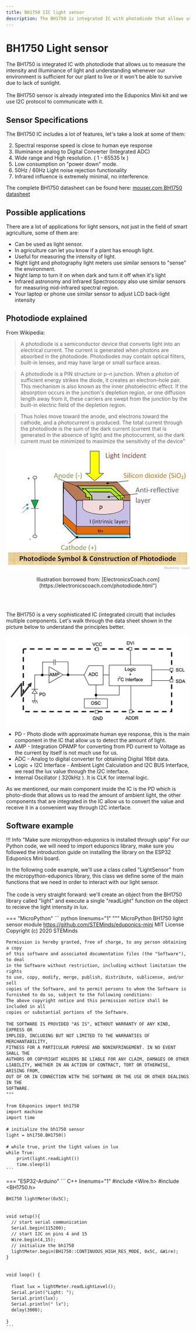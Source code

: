 ```yaml
---
title: BH1750 IIC light sensor
description: The BH1750 is integrated IC with photodiode that allows us to measure the intensity and Illuminance of light and understanding whenever our environment is sufficient for our plant to live or it won't be able to survive due to lack of sunlight.
---
```


# BH1750 Light sensor

The BH1750 is integrated IC with photodiode that allows us to measure the intensity and Illuminance of light and understanding whenever our environment is sufficient for our plant to live or it won't be able to survive due to lack of sunlight.
<br/><br/>
The BH1750 sensor is already integrated into the Eduponics Mini kit and we use I2C protocol to communicate with it.

## Sensor Specifications

The BH1750 IC includes a lot of features, let's take a look at some of them:

2. Spectral response speed is close to human eye response
3. Illuminance analog to Digital Converter (Integrated ADC)
4. Wide range and High resolution. ( 1 - 65535 lx )
5. Low consumption on "power down" mode.
6. 50Hz / 60Hz Light noise rejection functionality
7. Infrared influence is extremely minimal, no interference.

The complete BH1750 datasheet can be found here: [mouser.com BH1750 datasheet](https://www.mouser.com/datasheet/2/348/bh1750fvi-e-186247.pdf)

## Possible applications

There are a lot of applications for light sensors, not just in the field of smart agriculture, some of them are:

* Can be used as light sensor.
* In agriculture can let you know if a plant has enough light.
* Useful for measuring the intensity of light.
* Night light and photography light meters use similar sensors to "sense" the environment.
* Night lamp to turn it on when dark and turn it off when it's light
* Infrared astronomy and Infrared Spectroscopy also use similar sensors for measuring mid-infrared spectral region.
* Your laptop or phone use similar sensor to adjust LCD back-light intensity


## Photodiode explained

From Wikipedia:

>A photodiode is a semiconductor device that converts light into an electrical current. The current is generated when photons are absorbed in the photodiode. Photodiodes may contain optical filters, built-in lenses, and may have large or small surface areas.

> A photodiode is a PIN structure or p–n junction. When a photon of sufficient energy strikes the diode, it creates an electron–hole pair. This mechanism is also known as the inner photoelectric effect. If the absorption occurs in the junction's depletion region, or one diffusion length away from it, these carriers are swept from the junction by the built-in electric field of the depletion region.

>Thus holes move toward the anode, and electrons toward the cathode, and a photocurrent is produced. The total current through the photodiode is the sum of the dark current (current that is generated in the absence of light) and the photocurrent, so the dark current must be minimized to maximize the sensitivity of the device"

<p align="center">
  <img src="/images/kits/eduponics_mini/photodiode_explained.jpeg" alt="photodiode explained">
</p>
<p align="center">
</p>
<center>
  Illustration borrowed from: [ElectronicsCoach.com](https://electronicscoach.com/photodiode.html")
</center>

<br/><br/>

The BH1750 is a very sophisticated IC (integrated circuit) that includes multiple components. Let's walk through the data sheet shown in the picture below to understand the principles better.

<p align="center">
  <img src="/images/kits/eduponics_mini/bh1750.png" alt="bh1750 light sensor">
</p>

* PD - Photo diode with approximate human eye response, this is the main component in the IC that allow us to detect the amount of light.
* AMP - Integration OPAMP for converting from PD current to Voltage as the current by itself is not much use for us.
* ADC - Analog to digital converter for obtaining Digital 16bit data.
* Logic + I2C Interface - Ambient Light Calculation and I2C BUS Interface, we read the lux value through the I2C interface.
* Internal Oscillator ( 320kHz ). It is CLK for internal logic.

As we mentioned, our main component inside the IC is the PD which is photo-diode that allows us to read the amount of ambient light, the other components that are integrated in the IC allow us to convert the value and receive it in a convenient way through I2C interface.

## Software example

!!! Info "Make sure micropython-eduponics is installed through upip"
    For our Python code, we will need to import eduponics library, make sure you followed the introduction guide on installing the library on the ESP32 Eduponics Mini board.

In the following code example, we'll use a class called "LightSensor" from the micropython-eduponics library, this class we define some of the main functions that we need in order to interact with our light sensor.
<br/><br/>
The code is very straight forward: we'll create an object from the BH1750 library called "light" and execute a single "readLight" function on the object to recieve the light intensity in lux.

=== "MicroPython"
    ``` python linenums="1"
    """
    MicroPython BH1750 light sensor module
    https://github.com/STEMinds/eduponics-mini
    MIT License
    Copyright (c) 2020 STEMinds

    Permission is hereby granted, free of charge, to any person obtaining a copy
    of this software and associated documentation files (the "Software"), to deal
    in the Software without restriction, including without limitation the rights
    to use, copy, modify, merge, publish, distribute, sublicense, and/or sell
    copies of the Software, and to permit persons to whom the Software is
    furnished to do so, subject to the following conditions:
    The above copyright notice and this permission notice shall be included in all
    copies or substantial portions of the Software.

    THE SOFTWARE IS PROVIDED "AS IS", WITHOUT WARRANTY OF ANY KIND, EXPRESS OR
    IMPLIED, INCLUDING BUT NOT LIMITED TO THE WARRANTIES OF MERCHANTABILITY,
    FITNESS FOR A PARTICULAR PURPOSE AND NONINFRINGEMENT. IN NO EVENT SHALL THE
    AUTHORS OR COPYRIGHT HOLDERS BE LIABLE FOR ANY CLAIM, DAMAGES OR OTHER
    LIABILITY, WHETHER IN AN ACTION OF CONTRACT, TORT OR OTHERWISE, ARISING FROM,
    OUT OF OR IN CONNECTION WITH THE SOFTWARE OR THE USE OR OTHER DEALINGS IN THE
    SOFTWARE.
    """

    from Eduponics import bh1750
    import machine
    import time

    # initialize the bh1750 sensor
    light = bh1750.BH1750()

    # while true, print the light values in lux
    while True:
        print(light.readLight())
        time.sleep(1)
    ```
=== "ESP32-Arduino"
    ``` C++ linenums="1"
    #include <Wire.h>
    #include <BH1750.h>

    BH1750 lightMeter(0x5C);


    void setup(){
      // start serial communication
      Serial.begin(115200);
      // start I2C on pins 4 and 15
      Wire.begin(4,15);
      // initialize the bh1750
      lightMeter.begin(BH1750::CONTINUOUS_HIGH_RES_MODE, 0x5C, &Wire);
    }


    void loop() {

      float lux = lightMeter.readLightLevel();
      Serial.print("Light: ");
      Serial.print(lux);
      Serial.println(" lx");
      delay(3000);

    }
    ```
